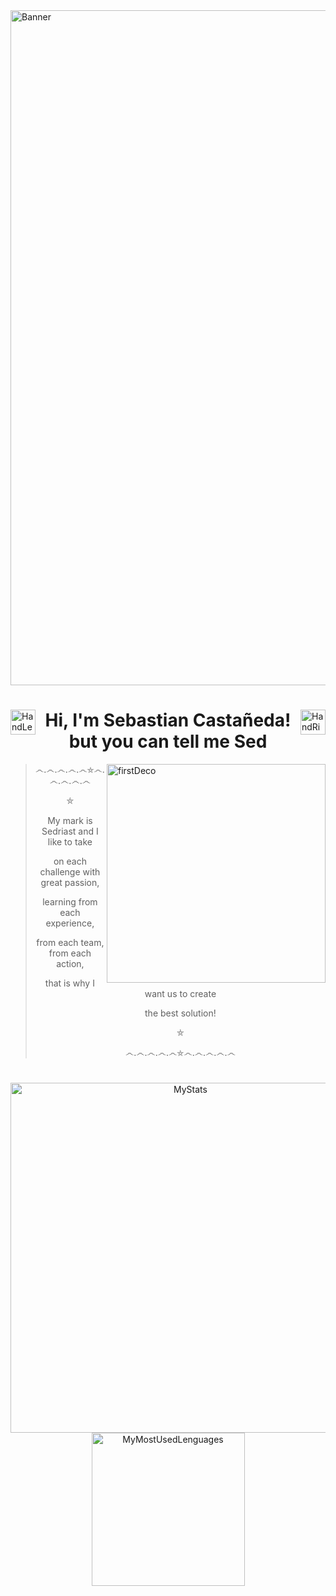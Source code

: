 <img align="center" alt="Banner" src="" width="1080" />

<h1></h1>

<img alt="HandLeftDeco" src="https://github.com/TheDudeThatCode/TheDudeThatCode/blob/master/Assets/Hi.gif" align="left" width="40"/>
<img alt="HandRightDeco" src="https://github.com/TheDudeThatCode/TheDudeThatCode/blob/master/Assets/Hi.gif" align="right" width="40"/>

<h1 align="center">
	Hi, I'm Sebastian Castañeda! 
	but you can tell me Sed
</h1> 

<img  alt="firstDeco" src="https://firebasestorage.googleapis.com/v0/b/port-e39af.appspot.com/o/MarkSED.svg?alt=media&token=e2091919-c34d-4bde-90cc-4b2686eb4a2f" align="right" width="350"/>

<div align="center">

> ෴.෴.෴.෴.෴⛤෴.෴.෴.෴.෴
> 
>⛤
> 
> My mark is Sedriast and I like to take
> 
> on each challenge with great passion,
> 
> learning from each experience,
> 
> from each team, from each action,
> 
> that is why I want us to create
> 
> the best solution!
>
> ⛤
> 
> ෴.෴.෴.෴.෴⛤෴.෴.෴.෴.෴

</div>	 

<h1></h1>

<div align="center">
	<img alt="MyStats" src="https://github-readme-stats.vercel.app/api?username=exSED&show_icons=true&theme=transparent" width="560"/>
	<img alt="MyMostUsedLenguages" src="https://github-readme-stats.vercel.app/api/top-langs/?username=exSED&theme=transparent&hide=glsl" width="245"/>
</div>
